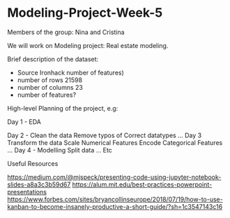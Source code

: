 # Modeling-Project-Week-5

Members of the group: Nina and Cristina

We will work on Modeling project: Real estate modeling.

Brief description of the dataset:
- Source Ironhack  number of features)
- number of rows 21598
- number of columns 23
- number of features?

High-level Planning of the project, e.g:

Day 1 - EDA

Day 2 - Clean the data
Remove typos of
Correct datatypes
...
Day 3
Transform the data
Scale Numerical Features
Encode Categorical Features
...
Day 4 - Modelling
Split data
...
Etc




Useful Resources

https://medium.com/@mjspeck/presenting-code-using-jupyter-notebook-slides-a8a3c3b59d67
https://alum.mit.edu/best-practices-powerpoint-presentations
https://www.forbes.com/sites/bryancollinseurope/2018/07/19/how-to-use-kanban-to-become-insanely-productive-a-short-guide/?sh=1c3547143c16
